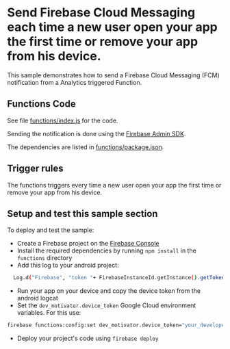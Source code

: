 # Send Firebase Cloud Messaging each time a new user open your app the first time or remove your app from his device.

This sample demonstrates how to send a Firebase Cloud Messaging (FCM) notification from a Analytics triggered Function.


## Functions Code

See file [functions/index.js](functions/index.js) for the code.

Sending the notification is done using the [Firebase Admin SDK](https://www.npmjs.com/package/firebase-admin).

The dependencies are listed in [functions/package.json](functions/package.json).


## Trigger rules

The functions triggers every time a new user open your app the first time or remove your app from his device.

## Setup and test this sample section

To deploy and test the sample:

 - Create a Firebase project on the [Firebase Console](https://console.firebase.google.com)
 - Install the required dependencies by running `npm install` in the `functions` directory
 - Add this log to your android project:

```bash
  Log.d("Firebase", "token "+ FirebaseInstanceId.getInstance().getToken());
```
 - Run your app on your device and copy the device token from the android logcat  
 - Set the `dev_motivator.device_token` Google Cloud environment variables. For this use:

```bash
firebase functions:config:set dev_motivator.device_token="your_developer_device_token" 
```
 - Deploy your project's code using `firebase deploy`